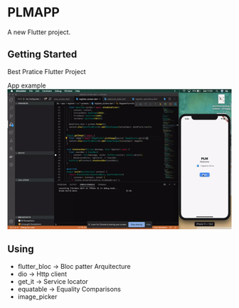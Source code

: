 # PLMAPP

A new Flutter project.

## Getting Started

Best Pratice Flutter Project

App example
![Alt text](https://raw.githubusercontent.com/kevincaicedo/plmapp/master/screenshots/app.gif "Title")

## Using
 - flutter_bloc -> Bloc patter Arquitecture
 - dio -> Http client
 - get_it -> Service locator
 - equatable -> Equality Comparisons
 - image_picker

